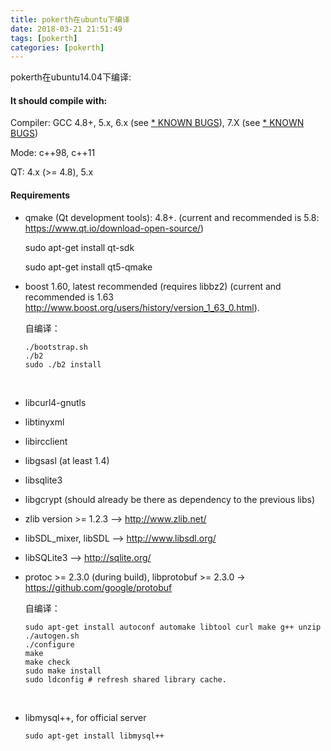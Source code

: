 ```yaml
---
title: pokerth在ubuntu下编译
date: 2018-03-21 21:51:49
tags: [pokerth]
categories: [pokerth]
---
```


pokerth在ubuntu14.04下编译<!-- more -->:

#### It should compile with:

Compiler: GCC 4.8+, 5.x, 6.x (see [* KNOWN BUGS](https://github.com/pokerth/pokerth/wiki/Building-PokerTH-for-Linux/_edit#known-bugs)), 7.X (see [* KNOWN BUGS](https://github.com/pokerth/pokerth/wiki/Building-PokerTH-for-Linux/_edit#known-bugs))

Mode: c++98, c++11

QT: 4.x (>= 4.8), 5.x

#### Requirements

- qmake (Qt development tools): 4.8+. (current and recommended is 5.8: <https://www.qt.io/download-open-source/>)

  sudo apt-get install qt-sdk

  sudo apt-get install qt5-qmake

- boost 1.60, latest recommended (requires libbz2) (current and recommended is 1.63 <http://www.boost.org/users/history/version_1_63_0.html>).

  自编译：

  ```shell
  ./bootstrap.sh
  ./b2
  sudo ./b2 install
  ```

  ​

- libcurl4-gnutls

- libtinyxml

- libircclient

- libgsasl (at least 1.4)

- libsqlite3

- libgcrypt (should already be there as dependency to the previous libs)

- zlib version >= 1.2.3 --> <http://www.zlib.net/>

- libSDL_mixer, libSDL --> <http://www.libsdl.org/>

- libSQLite3 --> <http://sqlite.org/>

- protoc >= 2.3.0 (during build), libprotobuf >= 2.3.0 -> <https://github.com/google/protobuf>

  自编译：

  ```shell
  sudo apt-get install autoconf automake libtool curl make g++ unzip
  ./autogen.sh
  ./configure
  make
  make check
  sudo make install
  sudo ldconfig # refresh shared library cache.
  ```

  ​

- libmysql++, for official server

  ```shell
  sudo apt-get install libmysql++
  ```

  ​



